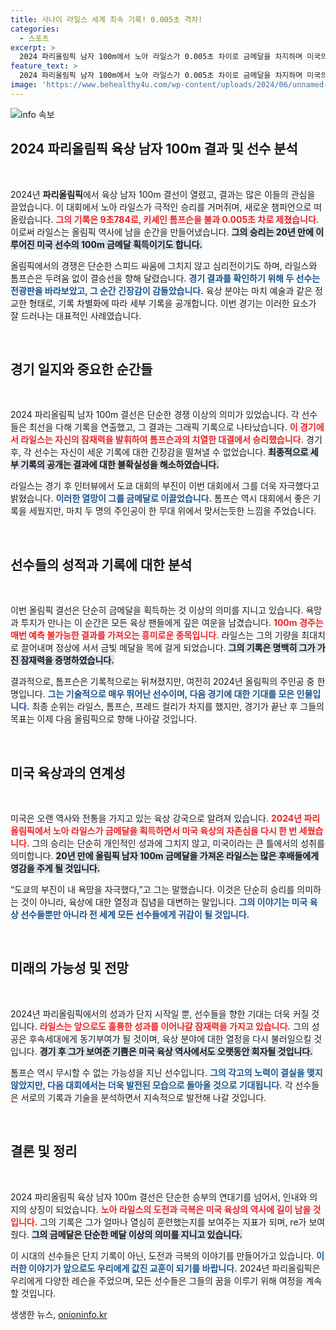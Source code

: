 ```yaml
---
title: 사나이 라일스 세계 최속 기록! 0.005초 격차!
categories:
  - 스포츠
excerpt: >
  2024 파리올림픽 남자 100m에서 노아 라일스가 0.005초 차이로 금메달을 차지하며 미국의 20년 만의 정상을 다시 세웠습니다! 기쁨의 순간을 함께하세요!
feature_text: >
  2024 파리올림픽 남자 100m에서 노아 라일스가 0.005초 차이로 금메달을 차지하며 미국의 20년 만의 정상을 다시 세웠습니다! 기쁨의 순간을 함께하세요!
image: 'https://www.behealthy4u.com/wp-content/uploads/2024/06/unnamed-file.png'
---
```


<p><img src="https://www.behealthy4u.com/wp-content/uploads/2024/06/unnamed-file.png" alt="info 속보" /></p>

<h2 data-ke-size="size26">2024 파리올림픽 육상 남자 100m 결과 및 선수 분석</h2>

<p data-ke-size="size16">&nbsp;</p>

<p>2024년 <b>파리올림픽</b>에서 육상 남자 100m 결선이 열렸고, 결과는 많은 이들의 관심을 끌었습니다. 이 대회에서 노아 라일스가 극적인 승리를 거머쥐며, 새로운 챔피언으로 떠올랐습니다. <b><span style="color: #ee2323;">그의 기록은 9초784로, 키셰인 톰프슨을 불과 0.005초 차로 제쳤습니다.</span></b> 이로써 라일스는 올림픽 역사에 남을 순간을 만들어냈습니다. <b><span style="background-color: #21538527;">그의 승리는 20년 만에 이루어진 미국 선수의 100m 금메달 획득이기도 합니다.</span></b></p>

<p>올림픽에서의 경쟁은 단순한 스피드 싸움에 그치지 않고 심리전이기도 하며, 라일스와 톰프슨은 두려움 없이 결승선을 향해 달렸습니다. <b><span style="color: #1a5490;">경기 결과를 확인하기 위해 두 선수는 전광판을 바라보았고, 그 순간 긴장감이 감돌았습니다.</span></b> 육상 분야는 마치 예술과 같은 정교한 형태로, 기록 차별화에 따라 세부 기록을 공개합니다. 이번 경기는 이러한 요소가 잘 드러나는 대표적인 사례였습니다.</p>

<p data-ke-size="size16">&nbsp;</p>

<h2 data-ke-size="size26">경기 일지와 중요한 순간들</h2>

<p data-ke-size="size16">&nbsp;</p>

<p>2024 파리올림픽 남자 100m 결선은 단순한 경쟁 이상의 의미가 있었습니다. 각 선수들은 최선을 다해 기록을 연출했고, 그 결과는 그래픽 기록으로 나타났습니다. <b><span style="color: #ee2323;">이 경기에서 라일스는 자신의 잠재력을 발휘하여 톰프슨과의 치열한 대결에서 승리했습니다.</span></b> 경기 후, 각 선수는 자신이 세운 기록에 대한 긴장감을 떨쳐낼 수 없었습니다. <b><span style="background-color: #21538527;">최종적으로 세부 기록의 공개는 결과에 대한 불확실성을 해소하였습니다.</span></b></p>

<p>라일스는 경기 후 인터뷰에서 도쿄 대회의 부진이 이번 대회에서 그를 더욱 자극했다고 밝혔습니다. <b><span style="color: #1a5490;">이러한 열망이 그를 금메달로 이끌었습니다.</span></b> 톰프슨 역시 대회에서 좋은 기록을 세웠지만, 마치 두 명의 주인공이 한 무대 위에서 맞서는듯한 느낌을 주었습니다.</p>

<p data-ke-size="size16">&nbsp;</p>

<h2 data-ke-size="size26">선수들의 성적과 기록에 대한 분석</h2>

<p data-ke-size="size16">&nbsp;</p>

<p>이번 올림픽 결선은 단순히 금메달을 획득하는 것 이상의 의미를 지니고 있습니다. 욕망과 투지가 만나는 이 순간은 모든 육상 팬들에게 깊은 여운을 남겼습니다. <b><span style="color: #ee2323;">100m 경주는 매번 예측 불가능한 결과를 가져오는 흥미로운 종목입니다.</span></b> 라일스는 그의 기량을 최대치로 끌어내며 정상에 서서 금빛 메달을 목에 걸게 되었습니다. <b><span style="background-color: #21538527;">그의 기록은 명백히 그가 가진 잠재력을 증명하였습니다.</span></b></p>

<p>결과적으로, 톰프슨은 기록적으로는 뒤쳐졌지만, 여전히 2024년 올림픽의 주인공 중 한 명입니다. <b><span style="color: #1a5490;">그는 기술적으로 매우 뛰어난 선수이며, 다음 경기에 대한 기대를 모은 인물입니다.</span></b> 최종 순위는 라일스, 톰프슨, 프레드 컬리가 차지를 했지만, 경기가 끝난 후 그들의 목표는 이제 다음 올림픽으로 향해 나아갈 것입니다.</p>

<p data-ke-size="size16">&nbsp;</p>

<h2 data-ke-size="size26">미국 육상과의 연계성</h2>

<p data-ke-size="size16">&nbsp;</p>

<p>미국은 오랜 역사와 전통을 가지고 있는 육상 강국으로 알려져 있습니다. <b><span style="color: #ee2323;">2024년 파리올림픽에서 노아 라일스가 금메달을 획득하면서 미국 육상의 자존심을 다시 한 번 세웠습니다.</span></b> 그의 승리는 단순히 개인적인 성과에 그치지 않고, 미국이라는 큰 틀에서의 성취를 의미합니다. <b><span style="background-color: #21538527;">20년 만에 올림픽 남자 100m 금메달을 가져온 라일스는 많은 후배들에게 영감을 주게 될 것입니다.</span></b></p>

<p>“도쿄의 부진이 내 욕망을 자극했다,”고 그는 말했습니다. 이것은 단순히 승리를 의미하는 것이 아니라, 육상에 대한 열정과 집념을 대변하는 말입니다. <b><span style="color: #1a5490;">그의 이야기는 미국 육상 선수들뿐만 아니라 전 세계 모든 선수들에게 귀감이 될 것입니다.</span></b></p>

<p data-ke-size="size16">&nbsp;</p>

<h2 data-ke-size="size26">미래의 가능성 및 전망</h2>

<p data-ke-size="size16">&nbsp;</p>

<p>2024년 파리올림픽에서의 성과가 단지 시작일 뿐, 선수들을 향한 기대는 더욱 커질 것입니다. <b><span style="color: #ee2323;">라일스는 앞으로도 훌륭한 성과를 이어나갈 잠재력을 가지고 있습니다.</span></b> 그의 성공은 후속세대에게 동기부여가 될 것이며, 육상 분야에 대한 열정을 다시 불러일으킬 것입니다. <b><span style="background-color: #21538527;">경기 후 그가 보여준 기쁨은 미국 육상 역사에서도 오랫동안 회자될 것입니다.</span></b></p>

<p>톰프슨 역시 무시할 수 없는 가능성을 지닌 선수입니다. <b><span style="color: #1a5490;">그의 각고의 노력이 결실을 맺지 않았지만, 다음 대회에서는 더욱 발전된 모습으로 돌아올 것으로 기대됩니다.</span></b> 각 선수들은 서로의 기록과 기술을 분석하면서 지속적으로 발전해 나갈 것입니다.</p>

<p data-ke-size="size16">&nbsp;</p>

<h2 data-ke-size="size26">결론 및 정리</h2>

<p data-ke-size="size16">&nbsp;</p>

<p>2024 파리올림픽 육상 남자 100m 결선은 단순한 승부의 연대기를 넘어서, 인내와 의지의 상징이 되었습니다. <b><span style="color: #ee2323;">노아 라일스의 도전과 극복은 미국 육상의 역사에 길이 남을 것입니다.</span></b> 그의 기록은 그가 얼마나 열심히 훈련했는지를 보여주는 지표가 되며, re가 보여줬다. <b><span style="background-color: #21538527;">그의 금메달은 단순한 메달 이상의 의미를 지니고 있습니다.</span></b></p>

<p>이 시대의 선수들은 단지 기록이 아닌, 도전과 극복의 이야기를 만들어가고 있습니다. <b><span style="color: #1a5490;">이러한 이야기가 앞으로도 우리에게 값진 교훈이 되기를 바랍니다.</span></b> 2024년 파리올림픽은 우리에게 다양한 레슨을 주었으며, 모든 선수들은 그들의 꿈을 이루기 위해 여정을 계속할 것입니다.</p>
생생한 뉴스, <a href="https://onioninfo.kr" rel="dofollow">onioninfo.kr</a>


